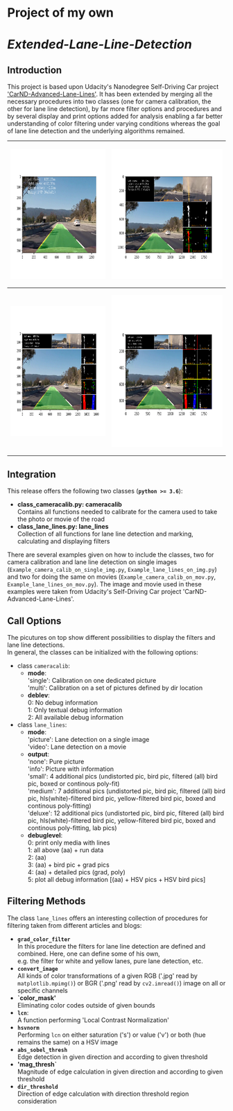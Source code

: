 # Project of my own
# *Extended-Lane-Line-Detection*

## Introduction 

This project is based upon Udacity's Nanodegree Self-Driving Car project ['CarND-Advanced-Lane-Lines'](https://github.com/ralf-goettsche/CarND-Advanced-Lane-Lines). It has been extended by merging all the necessary procedures into two classes (one for camera calibration, the other for lane line detection), by far more filter options and procedures and by several display and print options added for analysis enabling a far better understanding of color filtering under varying conditions whereas the goal of lane line detection and the underlying algorithms remained.


| <p align="center"><img src="MD_images/image.info.png" height=300 /></p> |  <p align="center"><img src="MD_images/image.small.png" height=300 /></p> |
|:-----:|:------:|
| <p align="center"><img src="MD_images/image.medium.png" height=300 /></p> |  <p align="center"><img src="MD_images/image.deluxe.png" height=350 /></p> |


## Integration

This release offers the following two classes (**`python >= 3.6`**):

* **class_cameracalib.py: cameracalib**  
  Contains all functions needed to calibrate for the camera used to take the photo or movie of the road
* **class_lane_lines.py: lane_lines**  
  Collection of all functions for lane line detection and marking, calculating and displaying filters

There are several examples given on how to include the classes, two for camera calibration and lane line detection on single images (`Example_camera_calib_on_single_img.py`, `Example_lane_lines_on_img.py`) and two for doing the same on movies (`Example_camera_calib_on_mov.py`, `Example_lane_lines_on_mov.py`). The image and movie used in these examples were taken from Udacity's Self-Driving Car project 'CarND-Advanced-Lane-Lines'.


## Call Options

The picutures on top show different possibilities to display the filters and lane line detections.  
In general, the classes can be initialized with the following options:

* class `cameracalib`:
  -  **mode**:  
     'single': Calibration on one dedicated picture  
     'multi':  Calibration on a set of pictures defined by dir location  
  - **deblev**:  
    0: No debug information  
    1: Only textual debug information  
    2: All available debug information  
* class `lane_lines`:
  - **mode**:  
    'picture': Lane detection on a single image  
    'video': Lane detection on a movie  
  - **output**:  
    'none': Pure picture  
    'info': Picture with information  
    'small':  4 additional pics (undistorted pic, bird pic, filtered (all) bird pic, boxed or continous poly-fit)  
    'medium':  7 additional pics (undistorted pic, bird pic, filtered (all) bird pic, hls(white)-filtered bird pic, yellow-filtered bird pic, boxed and continous poly-fitting)  
    'deluxe': 12 additional pics (undistorted pic, bird pic, filtered (all) bird pic, hls(white)-filtered bird pic, yellow-filtered bird pic, boxed and continous poly-fitting, lab pics)
  - **debuglevel**:  
    0: print only media with lines  
    1: all above (aa) + run data  
    2: (aa)  
    3: (aa) + bird pic + grad pics  
    4: (aa) + detailed pics (grad, poly)                                       
    5: plot all debug information [(aa) + HSV pics + HSV bird pics]  


## Filtering Methods 

The class `lane_lines` offers an interesting collection of procedures for filtering taken from different articles and blogs:

* **`grad_color_filter`**  
  In this procedure the filters for lane line detection are defined and combined. Here, one can define some of his own,  
  e.g. the filter for white and yellow lanes, pure lane detection, etc.
* **`convert_image`**  
  All kinds of color transformations of a given RGB ('.jpg' read by `matplotlib.mpimg()`) or BGR ('.png' read by `cv2.imread()`) image on all or specific channels
* **`color_mask'**  
  Eliminating color codes outside of given bounds
* **`lcn`**:  
  A function performing 'Local Contrast Normalization'
* **`hsvnorm`**  
  Performing `lcn` on either saturation ('s') or value ('v') or both (hue remains the same) on a HSV image
* **`abs_sobel_thresh`**  
  Edge detection in given direction and according to given threshold
* **'mag_thresh`**  
  Magnitude of edge calculation in given direction and according to given threshold
* **`dir_threshold`**  
  Direction of edge calculation with direction threshold region consideration

